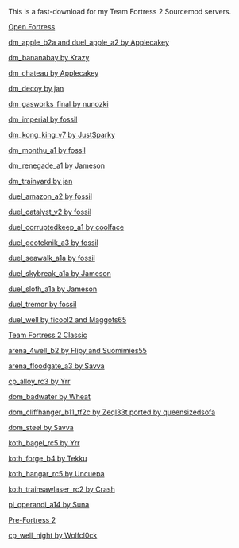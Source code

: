 This is a fast-download for my Team Fortress 2 Sourcemod servers.


<u>Open Fortress</u>


[dm_apple_b2a and duel_apple_a2 by Applecakey](https://tf2maps.net/downloads/apple.11921/)

[dm_bananabay by Krazy](https://gamebanana.com/mods/308878)

[dm_chateau by Applecakey](https://tf2maps.net/downloads/chateau.12715/)

[dm_decoy by jan](https://gamebanana.com/mods/308687)

[dm_gasworks_final by nunozki](https://gamebanana.com/mods/151097)

[dm_imperial by fossil](https://tf2maps.net/downloads/imperial.11859/)

[dm_kong_king_v7 by JustSparky](https://gamebanana.com/mods/151104)

[dm_monthu_a1 by fossil](https://tf2maps.net/downloads/monthu.12586/)

[dm_renegade_a1 by Jameson](https://gamebanana.com/mods/298546)

[dm_trainyard by jan](https://gamebanana.com/mods/313810)

[duel_amazon_a2 by fossil](https://tf2maps.net/downloads/amazon.12811/)

[duel_catalyst_v2 by fossil](https://tf2maps.net/downloads/corrupted-keep.12607/)

[duel_corruptedkeep_a1 by coolface](https://tf2maps.net/downloads/corrupted-keep.12607/)

[duel_geoteknik_a3 by fossil](https://tf2maps.net/downloads/geoteknik.12689/)

[duel_seawalk_a1a by fossil](https://tf2maps.net/downloads/seawalk.11966/)

[duel_skybreak_a1a by Jameson](https://tf2maps.net/downloads/skybreak.12766/)

[duel_sloth_a1a by Jameson](https://tf2maps.net/downloads/sloth.12710/)

[duel_tremor by fossil](https://tf2maps.net/downloads/tremor.11906/)

[duel_well by ficool2 and Maggots65](https://gamebanana.com/mods/151048)


<u>Team Fortress 2 Classic</u>


[arena_4well_b2 by Flipy and Suomimies55](https://gamebanana.com/mods/309922)

[arena_floodgate_a3 by Savva](https://gamebanana.com/mods/56265)

[cp_alloy_rc3 by Yrr](https://tf2maps.net/downloads/alloy.989/)

[dom_badwater by Wheat](https://gamebanana.com/mods/309956)

[dom_cliffhanger_b11_tf2c by Zeql33t ported by queensizedsofa](https://gamebanana.com/mods/56223)

[dom_steel by Savva](https://gamebanana.com/mods/288305)

[koth_bagel_rc5 by Yrr](https://tf2maps.net/downloads/bagel-2020.5527/)

[koth_forge_b4 by Tekku](https://tf2maps.net/downloads/forge.793/)

[koth_hangar_rc5 by Uncuepa](https://tf2maps.net/downloads/hangar.244/)

[koth_trainsawlaser_rc2 by Crash](https://tf2maps.net/downloads/trainsawlaser.675/)

[pl_operandi_a14 by Suna](https://tf2maps.net/downloads/operandi.7719/)



<u>Pre-Fortress 2</u>


[cp_well_night by Wolfcl0ck](https://gamebanana.com/mods/367118)
